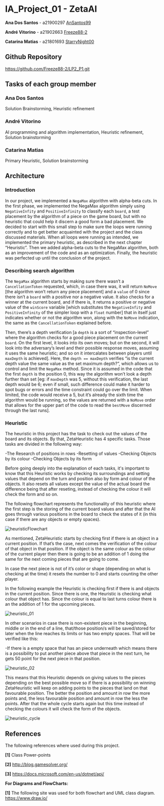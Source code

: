 # IA_Project_01 - ZetaAI

**Ana Dos Santos** - a21900297 [AnSantos99](https://github.com/AnSantos99)

**André Vitorino**  - a21902663 [Freeze88-2](https://github.com/Freeze88-2)

**Catarina Matias** - a21801693 [StarryNight00](https://github.com/StarryNight00)

## Github Repository

<https://github.com/Freeze88-2/LP2_P1.git>

## Tasks of each group member

### Ana Dos Santos

Solution Brainstorming, Heuristic refinement

### André Vitorino

AI programming and algorithm implementation, Heuristic refinement, Solution brainstorming

### Catarina Matias

Primary Heuristic, Solution brainstorming

## Architecture

### Introduction

In our project, we implemented a `NegaMax` algorithm with alpha-beta cuts.
In the first phase, we implemented the NegaMax algorithm simply using
`NegativeInfity` and `PositiveInfinity` to classify each `board`, a test
placement by the algorithm of a piece on the game board, but with no
heuristic that could help it discern a good form a bad placement. We decided to
start with this small step to make sure the loops were running correctly and
to get better acquainted with the project and the class discussed materials.
When all loops were running as intended, we implemented the primary heuristic,
as described in the next chapter “Heuristic”. Then we added alpha-beta cuts to
the NegaMax algorithm, both as an improvement of the code and as an optimization.
Finally, the heuristic was perfected up until the conclusion of the project.

### Describing search algorithm

The `NegaMax` algorithm starts by making sure there wasn’t a `CancellationToken`
requested, which, in case there was, it will return `NoMove`
[the algorithm won’t return any piece placement] and a `value` of 0 since there
isn’t a `board` with a positive nor a negative value. It also checks for a
winner at the current board, and if there is, it returns a positive or negative
value of the `winScore` variable [which substitutes the `NegativeInfity` and
`PositiveInfinity` of the simpler loop with a `float` number] that in itself
just indicates whether or not the algorithm won, along with the `NoMove`
indication, the same as the `CancellationToken` explained before.

Then, there’s a depth verification [a `depth` is a sort of “inspection-level”
where the algorithm checks for a good piece placement on the current `board`.
On the first level, it looks into its own moves; but on the second, it will
look into the adversary’s level and their possible response moves, assuming it
uses the same heuristic; and so on it intercalates between players until
`maxDepth` is achieved]. Here, the `depth == maxDepth` verifies “is the current
depth value the same value as the set maximum depth?”, which allows us to
control and limit the `NegaMax` method. Since it is assumed in the code that the
first `depth` is the position 0, this way the algorithm won’t look a depth
further than set [eg: if `maxDepth` was 5, without this verification, the last
depth would be 6; even if small, such difference could make it harder to spot
bugs or errors and the time constraint could go over the limit. When limited,
the code would receive a 5, but it’s already the sixth time the algorithm would
be running, so the values are returned with a `NoMove` order that allows for the
upper part of the code to read the `bestMove` discerned through the last runs].

### Heuristic

The heuristic in this project has the task to check out the values of the board
and its objects. By that, ZetaHeuristic has 4 specific tasks. Those tasks
are divided in the following way:

-The Research of positions in rows
-Resetting of values
-Checking Objects by its colour
-Checking Objects by its form

Before going deeply into the explanation of each tasks, it's important to know
that this Heuristic works by checking its surroundings and setting values that
depend on the turn and position also by form and colour of the objects.
It also resets all values except the value of the actual board the difference
being that after reseting, instead of checking the colour it will check the
form and so on.

The following flowchart represents the functionality of this heuristic where
the first step is the storing of the current board values and after that the
AI goes through various positions in the board to check the states of it
(in this case if there are any objects or empty spaces).

![heuristicFlowchart](heuristicFlowchart.png)

As mentioned, ZetaHeuristic starts by checking first if there is an object in a
current position. If that’s the case, next comes the verification of the colour
of that object in that position. If the object is the same colour as the colour
of the current player then there is going to be an addition of 1 doing the same
for the next coming pieces that are going to come.

In case the next piece is not of it’s color or shape (depending on what is checking
at the time) it resets the number to 0 and starts counting the other player.

In the following example the Heuristic is checking first if there is and objects
in the current position. Since there is one, the Heuristic is checking what
colour that object has. Since the colour is equal to last turns colour there
is an the addition of 1 for the upcoming pieces.

![heuristic_01](heuristic_01.png)

In other scenarios in case there is non-existent piece in the beginning, middle
or in the end of a line, that/those position/s will be saved/stored for later
when the line reaches its limits or has two empty spaces. That will be verified
like this:

-If there is a empty space that has an piece underneath which means there is a
possibility to put another piece above that piece in the next turn, he gets
50 point for the next piece in that position.

![heuristic_02](heuristic_02.png)

This means that this Heuristic depends on giving values to the pieces depending
on the best possible move so if there is a possibility on winning ZetaHeuristic
will keep on adding points to the pieces that land on that favourable position.
The better the position and amount in row the more points and, the less
favourable position and amount in row the less the points. After that the whole
cycle starts again but this time instead of checking the colours it will check
the form of the objects.

![heuristic_cycle](heuristic_cycle.png)

## References

The following references where used during this project.

**[1]** Class Power-points

**[2]** http://blog.gamesolver.org/

**[3]** https://docs.microsoft.com/en-us/dotnet/api/

**For Diagrams and FlowCharts:**

**[1]** The following site was used for both flowchart and UML class diagram.
<https://www.draw.io/>
